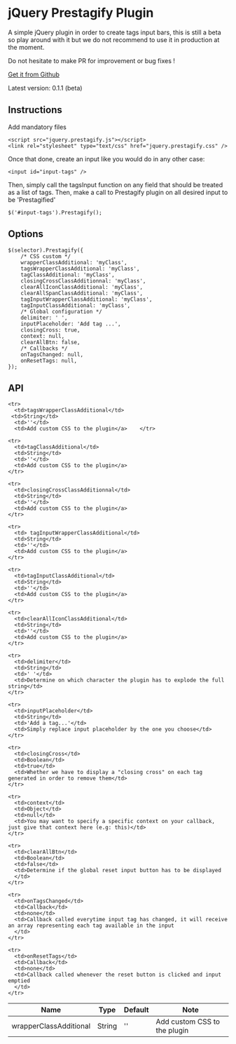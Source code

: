 # jQuery Prestagify Plugin

A simple jQuery plugin in order to create tags input bars, this is still a beta so play around with it but we do not recommend to use it in production at the moment.

Do not hesitate to make PR for improvement or bug fixes !

[Get it from Github](https://github.com/PrestaShop/Prestagify)

Latest version: 0.1.1 (beta)


## Instructions

Add mandatory files

	<script src="jquery.prestagify.js"></script>
	<link rel="stylesheet" type="text/css" href="jquery.prestagify.css" />

Once that done, create an input like you would do in any other case:

	<input id="input-tags" />

Then, simply call the tagsInput function on any field that should be treated as
a list of tags.
Then, make a call to Prestagify plugin on all desired input to be 'Prestagified'

	$('#input-tags').Prestagify();

## Options

	$(selector).Prestagify({
		/* CSS custom */
        wrapperClassAdditional: 'myClass',
        tagsWrapperClassAdditional: 'myClass',
        tagClassAdditional: 'myClass',
        closingCrossClassAdditionnal: 'myClass',
        clearAllIconClassAdditional: 'myClass',
        clearAllSpanClassAdditional: 'myClass',
        tagInputWrapperClassAdditional: 'myClass',
        tagInputClassAdditional: 'myClass',
        /* Global configuration */
        delimiter: ' ',
        inputPlaceholder: 'Add tag ...',
        closingCross: true,
        context: null,
        clearAllBtn: false,
        /* Callbacks */
        onTagsChanged: null,
        onResetTags: null,
	});

## API

<table>
  <thead>
    <tr>
      <th>Name</th>
      <th>Type</th>
      <th>Default</th>
      <th>Note</th>
    </tr>
  </thead>
  <tbody>
    <tr>
      <td>wrapperClassAdditional</td>
      <td>String</td>
      <td>''</td>
      <td>Add custom CSS to the plugin</a>
      </td>
    </tr>

    <tr>
      <td>tagsWrapperClassAdditional</td>
     <td>String</td>
      <td>''</td>
      <td>Add custom CSS to the plugin</a>    </tr>

    <tr>
      <td>tagClassAdditional</td>
      <td>String</td>
      <td>''</td>
      <td>Add custom CSS to the plugin</a>
    </tr>

    <tr>
      <td>closingCrossClassAdditionnal</td>
      <td>String</td>
      <td>''</td>
      <td>Add custom CSS to the plugin</a>
    </tr>

    <tr>
      <td> tagInputWrapperClassAdditional</td>
      <td>String</td>
      <td>''</td>
      <td>Add custom CSS to the plugin</a>
    </tr>

    <tr>
      <td>tagInputClassAdditional</td>
      <td>String</td>
      <td>''</td>
      <td>Add custom CSS to the plugin</a>
    </tr>

    <tr>
      <td>clearAllIconClassAdditional</td>
      <td>String</td>
      <td>''</td>
      <td>Add custom CSS to the plugin</a>    
    </tr>

    <tr>
      <td>delimiter</td>
      <td>String</td>
      <td>' '</td>
      <td>Determine on which character the plugin has to explode the full string</td>
    </tr>

    <tr>
      <td>inputPlaceholder</td>
      <td>String</td>
      <td>'Add a tag...'</td>
      <td>Simply replace input placeholder by the one you choose</td>
    </tr>

    <tr>
      <td>closingCross</td>
      <td>Boolean</td>
      <td>true</td>
      <td>Whether we have to display a "closing cross" on each tag generated in order to remove them</td>
    </tr>

    <tr>
      <td>context</td>
      <td>Object</td>
      <td>null</td>
      <td>You may want to specify a specific context on your callback, just give that context here (e.g: this)</td>
    </tr>

    <tr>
      <td>clearAllBtn</td>
      <td>Boolean</td>
      <td>false</td>
      <td>Determine if the global reset input button has to be displayed
      </td>
    </tr>

    <tr>
      <td>onTagsChanged</td>
      <td>Callback</td>
      <td>none</td>
      <td>Callback called everytime input tag has changed, it will receive an array representing each tag available in the input
      </td>
    </tr>

    <tr>
      <td>onResetTags</td>
      <td>Callback</td>
      <td>none</td>
      <td>Callback called whenever the reset button is clicked and input emptied
      </td>
    </tr>

  </tbody>
</table>
